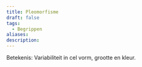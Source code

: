 ```yaml
---
title: Pleomorfisme
draft: false
tags:
  - Begrippen
aliases: 
description:
---
```



Betekenis: Variabiliteit in cel vorm, grootte en kleur.
